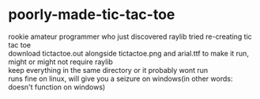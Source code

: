 # poorly-made-tic-tac-toe
rookie amateur programmer who just discovered raylib tried re-creating tic tac toe<br>
download tictactoe.out alongside tictactoe.png and arial.ttf to make it run, might or might not require raylib<br>
keep everything in the same directory or it probably wont run<br>
runs fine on linux, will give you a seizure on windows(in other words: doesn't function on windows)
